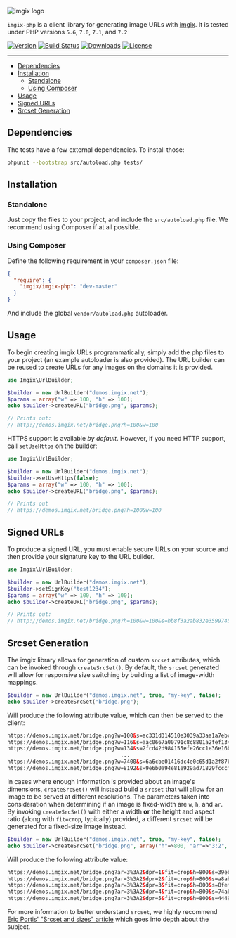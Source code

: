 <!-- ix-docs-ignore -->
![imgix logo](https://assets.imgix.net/sdk-imgix-logo.svg)

`imgix-php` is a client library for generating image URLs with [imgix](https://www.imgix.com/). It is tested under PHP versions `5.6`, `7.0`, `7.1`, and `7.2`

[![Version](https://img.shields.io/packagist/v/imgix/imgix-php.svg)](https://packagist.org/packages/imgix/imgix-php)
[![Build Status](https://travis-ci.org/imgix/imgix-php.svg?branch=master)](https://travis-ci.org/imgix/imgix-php)
[![Downloads](https://img.shields.io/packagist/dt/imgix/imgix-php)](https://packagist.org/packages/imgix/imgix-php)
[![License](https://img.shields.io/github/license/imgix/imgix-php)](https://github.com/imgix/imgix-php/blob/master/LICENSE)

---
<!-- /ix-docs-ignore -->

- [Dependencies](#dependencies)
- [Installation](#installation)
  - [Standalone](#standalone)
  - [Using Composer](#using-composer)
- [Usage](#usage)
- [Signed URLs](#signed-urls)
- [Srcset Generation](#srcset-generation)

## Dependencies

The tests have a few external dependencies. To install those:

```bash
phpunit --bootstrap src/autoload.php tests/
```

## Installation

### Standalone

Just copy the files to your project, and include the `src/autoload.php` file. We recommend using Composer if at all possible.

### Using Composer

Define the following requirement in your `composer.json` file:

```json
{
  "require": {
    "imgix/imgix-php": "dev-master"
  }
}
```

And include the global `vendor/autoload.php` autoloader.

## Usage

To begin creating imgix URLs programmatically, simply add the php files to your project (an example autoloader is also provided). The URL builder can be reused to create URLs for any
images on the domains it is provided.

```php
use Imgix\UrlBuilder;

$builder = new UrlBuilder("demos.imgix.net");
$params = array("w" => 100, "h" => 100);
echo $builder->createURL("bridge.png", $params);

// Prints out:
// http://demos.imgix.net/bridge.png?h=100&w=100
```

HTTPS support is available _by default_. However, if you need HTTP support, call `setUseHttps` on the builder:

```php
use Imgix\UrlBuilder;

$builder = new UrlBuilder("demos.imgix.net");
$builder->setUseHttps(false);
$params = array("w" => 100, "h" => 100);
echo $builder->createURL("bridge.png", $params);

// Prints out
// https://demos.imgix.net/bridge.png?h=100&w=100
```

## Signed URLs

To produce a signed URL, you must enable secure URLs on your source and then
provide your signature key to the URL builder.

```php
use Imgix\UrlBuilder;

$builder = new UrlBuilder("demos.imgix.net");
$builder->setSignKey("test1234");
$params = array("w" => 100, "h" => 100);
echo $builder->createURL("bridge.png", $params);

// Prints out:
// http://demos.imgix.net/bridge.png?h=100&w=100&s=bb8f3a2ab832e35997456823272103a4
```

## Srcset Generation

The imgix library allows for generation of custom `srcset` attributes, which can be invoked through `createSrcSet()`. By default, the `srcset` generated will allow for responsive size switching by building a list of image-width mappings.

```php
$builder = new UrlBuilder("demos.imgix.net", true, "my-key", false);
echo $builder->createSrcSet("bridge.png");
```

Will produce the following attribute value, which can then be served to the client:

```html
https://demos.imgix.net/bridge.png?w=100&s=ac331d314510e3039a33aa1a7ebc23ee 100w,
https://demos.imgix.net/bridge.png?w=116&s=aac0667a00791c8c8801a2fef134e78a 116w,
https://demos.imgix.net/bridge.png?w=134&s=2fcd42d984155efe26cc1e36e16b2897 134w,
                                    ...
https://demos.imgix.net/bridge.png?w=7400&s=6a6cbe01416dc4e0c65d1a2f87b868ac 7400w,
https://demos.imgix.net/bridge.png?w=8192&s=9e6b0a94e81e929ad71829fcccf4d2d8 8192w
```

In cases where enough information is provided about an image's dimensions, `createSrcSet()` will instead build a `srcset` that will allow for an image to be served at different resolutions. The parameters taken into consideration when determining if an image is fixed-width are `w`, `h`, and `ar`. By invoking `createSrcSet()` with either a width **or** the height and aspect ratio (along with `fit=crop`, typically) provided, a different `srcset` will be generated for a fixed-size image instead.

```php
$builder = new UrlBuilder("demos.imgix.net", true, "my-key", false);
echo $builder->createSrcSet("bridge.png", array("h"=>800, "ar"=>"3:2", "fit"=>"crop"));
```

Will produce the following attribute value:

```html
https://demos.imgix.net/bridge.png?ar=3%3A2&dpr=1&fit=crop&h=800&s=39eb37ad41acf7170343aa463424ae49 1x,
https://demos.imgix.net/bridge.png?ar=3%3A2&dpr=2&fit=crop&h=800&s=a8ab13a2c7a17b91db42cb86e45f7c9d 2x,
https://demos.imgix.net/bridge.png?ar=3%3A2&dpr=3&fit=crop&h=800&s=8fefe5daf312f04fb6912a101afbf704 3x,
https://demos.imgix.net/bridge.png?ar=3%3A2&dpr=4&fit=crop&h=800&s=74a6167d6ef8ba410109feda814b9ac0 4x,
https://demos.imgix.net/bridge.png?ar=3%3A2&dpr=5&fit=crop&h=800&s=4449b7f44ba7d6d0527a16d9a10b6e39 5x
```

For more information to better understand `srcset`, we highly recommend [Eric Portis' "Srcset and sizes" article](https://ericportis.com/posts/2014/srcset-sizes/) which goes into depth about the subject.
